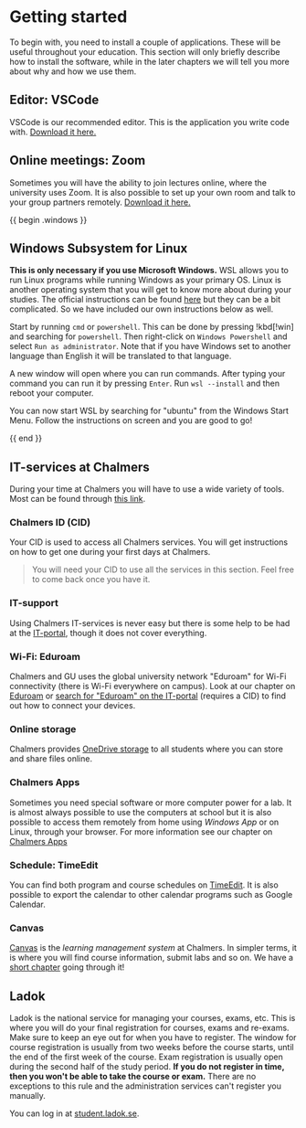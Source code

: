 # Getting started

To begin with, you need to install a couple of applications. These will be
useful throughout your education. This section will only briefly describe how
to install the software, while in the later chapters we will tell you more
about why and how we use them.

## Editor: VSCode

VSCode is our recommended editor. This is the application you write code with.
[Download it here.](https://code.visualstudio.com/)

## Online meetings: Zoom

Sometimes you will have the ability to join lectures online, where the
university uses Zoom. It is also possible to set up your own room and talk to
your group partners remotely. [Download it
here.](https://zoom.us/download#client_4meeting)

{{ begin .windows }}

## Windows Subsystem for Linux

**This is only necessary if you use Microsoft Windows.** WSL allows you to run
Linux programs while running Windows as your primary OS. Linux is another
operating system that you will get to know more about during your studies. The
official instructions can be found
[here](https://docs.microsoft.com/en-us/windows/wsl/install) but they can be a
bit complicated. So we have included our own instructions below as well.

Start by running `cmd` or `powershell`. This can be done by pressing !kbd[!win]
and searching for `powershell`. Then right-click on `Windows Powershell` and
select `Run as administrator`. Note that if you have Windows set to another
language than English it will be translated to that language.

A new window will open where you can run commands. After typing your command
you can run it by pressing `Enter`. Run `wsl --install` and then reboot your
computer.

You can now start WSL by searching for "ubuntu" from the Windows Start Menu.
Follow the instructions on screen and you are good to go!

{{ end }}

## IT-services at Chalmers

During your time at Chalmers you will have to use a wide variety of tools. Most
can be found through [this
link](https://www.chalmers.se/en/education/your-studies/services-and-tools/).

### Chalmers ID (CID)

Your CID is used to access all Chalmers services. You will get instructions on
how to get one during your first days at Chalmers.

> You will need your CID to use all the services in this section. Feel free to
> come back once you have it.

### IT-support

Using Chalmers IT-services is never easy but there is some help to be had at
the [IT-portal](https://chalmers.topdesk.net/tas/public/ssp/), though it does
not cover everything.

### Wi-Fi: Eduroam

Chalmers and GU uses the global university network "Eduroam" for Wi-Fi
connectivity (there is Wi-Fi everywhere on campus). Look at our chapter on
[Eduroam](../studies/eduroam.md) or [search for "Eduroam" on the
IT-portal](https://chalmers.topdesk.net/tas/public/ssp/content/search?q=eduroam)
(requires a CID) to find out how to connect your devices.

### Online storage

Chalmers provides [OneDrive
storage](https://chalmers.topdesk.net/tas/public/ssp/content/detail/knowledgeitem?unid=c8fe18c158004038beccd0a8d57ef1f5)
to all students where you can store and share files online.

### Chalmers Apps

Sometimes you need special software or more computer power for a lab. It is
almost always possible to use the computers at school but it is also possible
to access them remotely from home using _Windows App_ or on Linux, through your
browser. For more information see our chapter on [Chalmers
Apps](../studies/chalmers_apps.md)

### Schedule: TimeEdit

You can find both program and course schedules on
[TimeEdit](https://cloud.timeedit.net/chalmers/web/public/). It is also
possible to export the calendar to other calendar programs such as Google
Calendar.

### Canvas

[Canvas](https://canla.portal.chalmers.se/canvaslogin/discovery.html?v=1) is
the _learning management system_ at Chalmers. In simpler terms, it is where you
will find course information, submit labs and so on. We have a [short
chapter](../studies/canvas.md) going through it!

## Ladok

Ladok is the national service for managing your courses, exams, etc. This is
where you will do your final registration for courses, exams and re-exams. Make
sure to keep an eye out for when you have to register. The window for course
registration is usually from two weeks before the course starts, until the end
of the first week of the course. Exam registration is usually open during the
second half of the study period. **If you do not register in time, then you
won't be able to take the course or exam.** There are no exceptions to this
rule and the administration services can't register you manually.

You can log in at [student.ladok.se](https://student.ladok.se).

